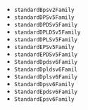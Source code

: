 * `standardBpsv2Family`
* `standardDPSv5Family`
* `standardDPDSv5Family`
* `standardDPLDSv5Family`
* `standardDPLSv5Family`
* `standardEPSv5Family`
* `standardEPDSv5Family`
* `StandardDpdsv6Family`
* `StandardDpldsv6Famil`
* `StandardDplsv6Family`
* `StandardDpsv6Family`
* `StandardEpdsv6Family`
* `StandardEpsv6Family`
